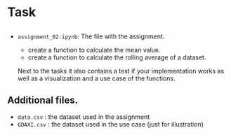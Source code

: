 # Task
## 
* ``assignment_02.ipynb``: The file with the assignment.
  * create a function to calculate the mean value.
  * create a function to calculate the rolling average of a dataset.

  Next to the tasks it also contains a test if your implementation works as well as a visualization and a use case of the functions.

## Additional files.
* ``data.csv`` : the dataset used in the assignment
* ``GDAXI.csv`` : the dataset used in the use case (just for illustration)

